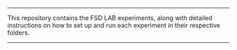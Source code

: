 ---

This repository contains the FSD LAB experiments, along with detailed instructions on how to set up and run each experiment in their respective folders.

---